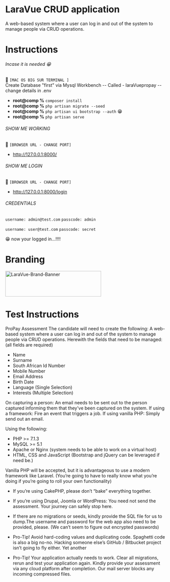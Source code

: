 [//]: <> (// This is confusing, I KNOW, so let me explain it to you)
# LaraVue CRUD application
A web-based system where a user can log in and out of the system to manage people via CRUD operations.


# Instructions
###### Incase it is needed :grin:
:checkered_flag: ```[MAC OS BIG SUR TERMINAL ]```  
Create Database "first" via Mysql Workbench -- 
Called - laraVuepropay -- change details in .env

- **root@comp %** ```composer install```
- **root@comp %** ```php artisan migrate --seed```
- **root@comp %** ```php artisan ui bootstrap --auth``` :grin:
- **root@comp %** ```php artisan serve```

[//]: <> (// put here so I dont have to redo it again for another test => copy paste :-/)
[//]: <> (// composer require laravel/ui)
[//]: <> (// php artisan key:generate`)
[//]: <> (// php artisan ui vue --auth`)
[//]: <> (// php artisan session:table)
[//]: <> (// npm install)
[//]: <> (// npm run dev)


###### SHOW ME WORKING
:checkered_flag: ```[BROWSER URL - CHANGE PORT]``` 
- <a href="http://127.0.0.1:8000/">http://127.0.0.1:8000/</a>

###### SHOW ME LOGIN
:checkered_flag: ```[BROWSER URL - CHANGE PORT]``` 
- <a href="http://127.0.0.1:8000/login">http://127.0.0.1:8000/login</a>

###### CREDENTIALS
```username: admin@test.com```
```passcode: admin```

```username: user@test.com```
```passcode: secret```

:grin: now your logged in...!!!!


# Branding
<img src="https://raw.githubusercontent.com/DeanDevel/DevTests/main/2022/SocialPlaces/images/0*SzXGvcdI4j0iEWpX.png" alt="LaraVue-Brand-Banner" width="300" height="80">


# Test Instructions
ProPay Assessment
The candidate will need to create the following:
A web-based system where a user can log in and out of the system to manage people via CRUD operations.
Herewith the fields that need to be managed: (all fields are required)
* Name
* Surname
* South African Id Number
* Mobile Number
* Email Address
* Birth Date
* Language (Single Selection)
* Interests (Multiple Selection)

On capturing a person: An email needs to be sent out to the person captured informing them that they’ve been captured on the system.
If using a framework: Fire an event that triggers a job.
If using vanilla PHP: Simply send out an email.

Using the following:
* PHP >= 7.1.3
* MySQL >= 5.1
* Apache or Nginx (system needs to be able to work on a virtual host)
* HTML, CSS and JavaScript (Bootstrap and jQuery can be leveraged if need be.)

Vanilla PHP will be accepted, but it is advantageous to use a modern framework like Laravel. (You’re going to have to really know what you’re doing if you’re going to roll your own functionality)

- If you’re using CakePHP, please don’t “bake” everything together.
- If you’re using Drupal, Joomla or WordPress: You need not send the assessment. Your journey can safely stop here.
- If there are no migrations or seeds, kindly provide the SQL file for us to dump.The username and password for the web app also need to be provided, please. (We can’t seem to figure out encrypted passwords)

- Pro-Tip! Avoid hard-coding values and duplicating code. Spaghetti code is also a big no-no. Hacking someone else’s GitHub / Bitbucket project isn’t going to fly either.
Yet another 
- Pro-Tip! Your application actually needs to work. Clear all migrations, rerun and test your application again.
Kindly provide your assessment via any cloud platform after completion. Our mail server blocks any incoming compressed files.